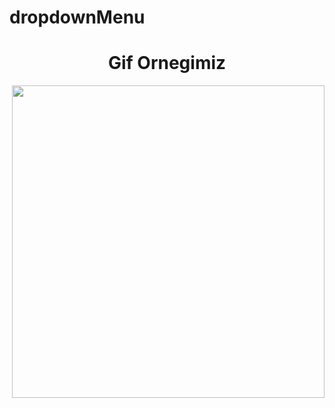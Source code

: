 # dropdownMenu

<h1 align="center">Gif Ornegimiz</h1>
<p><img  align="right" src=">https://github.com/ismailcal21/DropdownMenu/blob/main/gif.gif" width="500" height="500"</></p>

